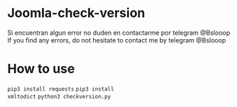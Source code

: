 # Joomla-check-version
Si encuentran algun error no duden en contactarme por telegram @Bslooop<br/>
If you find any errors, do not hesitate to contact me by telegram @Bslooop
# How to use
<code>pip3 install requests</code>
<code>pip3 install xmltodict</code>
<code>python3 checkversion.py</code>
